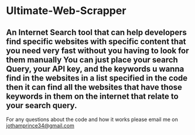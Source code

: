 # Ultimate-Web-Scrapper
An Internet Search tool that can help developers find specific websites with specific content that you need very fast without you having to look for them manually
You can just place your search Query, your API key, and the keywords u wanna find in the websites in a list specified in the code then it can find all the websites that have those keywords in them
on the internet that relate to your search query.
-----------------
For any questions about the code and how it works please email me on jothamprince34@gmail.com
